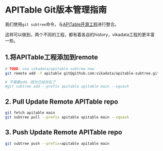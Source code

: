 # APITable Git版本管理指南

我们使用`git subtree`命令，与[APITable开源工程](https://github.com/apitable/apitable)进行整合。


这样可以做到，两个不同的工程，都有着各自的history，vikadata工程的更丰富一些。


## 1.将APITable工程添加到remote
```bash
# TODO: use vikadata/apitable-subtree now
git remote add -f apitable git@github.com:vikadata/apitable-subtree.git
```


```bash
# 不需要add，因为已经存在了
#git subtree add --prefix apitable apitable main --squash
```

## 2. Pull Update Remote APITable repo

```bash
git fetch apitable main
git subtree pull --prefix apitable apitable main --squash 
```

## 3. Push Update Remote APITable repo

```bash
git subtree push --prefix=apitable apitable main
```